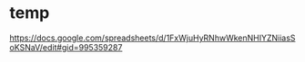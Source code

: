 # temp

https://docs.google.com/spreadsheets/d/1FxWjuHyRNhwWkenNHIYZNiiasSoKSNaV/edit#gid=995359287

